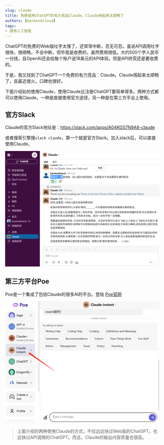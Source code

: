 ```yaml
---
slug: claude
title: 免费使用ChatGPT的有力竞品Claude，Claude用起来太顺畅了
authors: [backendcloud]
tags: 
- 通用人工智能
---
```


ChatGPT的免费的Web版吐字太慢了，还常常中断，忍无可忍。虽说API调用吐字很快，很顺畅，不会中断，但毕竟是收费的，虽然费用很低。大约500个字人民币一分钱，且OpenAI还会给每个账户送18美元的API体验。但是API终究还是要收费的。

于是，我又找到了ChatGPT一个免费的有力竞品：Claude。Claude用起来太顺畅了，且最近很火，口碑也很好。

下面介绍如何使用Claude，使用Claude比注册ChatGPT要简单得多。两种方式都可以使用Claude，一种是直接使用官方途径，另一种是在第三方平台上使用。

## 官方Slack

Claude的官方Slack地址是：https://slack.com/apps/A04KGS7N9A8-claude

或者搜索引擎搜`slack claude`，第一个就是官方Slack。加入slack后，可以直接使用Claude。

![](2023-04-21-claude/2023-04-21-15-39-05.png)

## 第三方平台Poe

Poe是一个集成了包括Claude的很多AI的平台。登陆 [Poe官网](https://poe.com/)

![](2023-04-21-claude/2023-04-21-15-40-42.png)

> 上面介绍的两种使用Claude的方式，不仅远远快过Web版的ChatGPT，也远快过API调用的ChatGPT。而且，Claude的输出内容质量也很高。